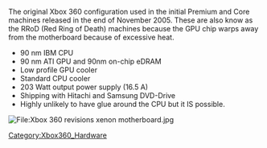 The original Xbox 360 configuration used in the initial Premium and Core
machines released in the end of November 2005.
These are also know as the RRoD (Red Ring of Death) machines because the
GPU chip warps away from the motherboard because of excessive heat.

  - 90 nm IBM CPU
  - 90 nm ATI GPU and 90nm on-chip eDRAM
  - Low profile GPU cooler
  - Standard CPU cooler
  - 203 Watt output power supply (16.5 A)
  - Shipping with Hitachi and Samsung DVD-Drive
  - Highly unlikely to have glue around the CPU but it IS possible.

![<File:Xbox> 360 revisions xenon
motherboard.jpg](Xbox_360_revisions_xenon_motherboard.jpg
"File:Xbox 360 revisions xenon motherboard.jpg")

[Category:Xbox360_Hardware](Category:Xbox360_Hardware "wikilink")